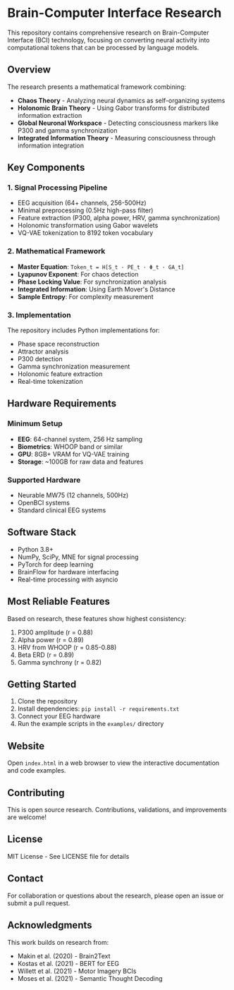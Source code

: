 # Brain-Computer Interface Research

This repository contains comprehensive research on Brain-Computer Interface (BCI) technology, focusing on converting neural activity into computational tokens that can be processed by language models.

## Overview

The research presents a mathematical framework combining:
- **Chaos Theory** - Analyzing neural dynamics as self-organizing systems
- **Holonomic Brain Theory** - Using Gabor transforms for distributed information extraction
- **Global Neuronal Workspace** - Detecting consciousness markers like P300 and gamma synchronization
- **Integrated Information Theory** - Measuring consciousness through information integration

## Key Components

### 1. Signal Processing Pipeline
- EEG acquisition (64+ channels, 256-500Hz)
- Minimal preprocessing (0.5Hz high-pass filter)
- Feature extraction (P300, alpha power, HRV, gamma synchronization)
- Holonomic transformation using Gabor wavelets
- VQ-VAE tokenization to 8192 token vocabulary

### 2. Mathematical Framework
- **Master Equation**: `Token_t = H[S_t · PE_t · Φ_t · GA_t]`
- **Lyapunov Exponent**: For chaos detection
- **Phase Locking Value**: For synchronization analysis
- **Integrated Information**: Using Earth Mover's Distance
- **Sample Entropy**: For complexity measurement

### 3. Implementation
The repository includes Python implementations for:
- Phase space reconstruction
- Attractor analysis
- P300 detection
- Gamma synchronization measurement
- Holonomic feature extraction
- Real-time tokenization

## Hardware Requirements

### Minimum Setup
- **EEG**: 64-channel system, 256 Hz sampling
- **Biometrics**: WHOOP band or similar
- **GPU**: 8GB+ VRAM for VQ-VAE training
- **Storage**: ~100GB for raw data and features

### Supported Hardware
- Neurable MW75 (12 channels, 500Hz)
- OpenBCI systems
- Standard clinical EEG systems

## Software Stack
- Python 3.8+
- NumPy, SciPy, MNE for signal processing
- PyTorch for deep learning
- BrainFlow for hardware interfacing
- Real-time processing with asyncio

## Most Reliable Features
Based on research, these features show highest consistency:
1. P300 amplitude (r = 0.88)
2. Alpha power (r = 0.89)
3. HRV from WHOOP (r = 0.85-0.88)
4. Beta ERD (r = 0.89)
5. Gamma synchrony (r = 0.82)

## Getting Started

1. Clone the repository
2. Install dependencies: `pip install -r requirements.txt`
3. Connect your EEG hardware
4. Run the example scripts in the `examples/` directory

## Website
Open `index.html` in a web browser to view the interactive documentation and code examples.

## Contributing
This is open source research. Contributions, validations, and improvements are welcome!

## License
MIT License - See LICENSE file for details

## Contact
For collaboration or questions about the research, please open an issue or submit a pull request.

## Acknowledgments
This work builds on research from:
- Makin et al. (2020) - Brain2Text
- Kostas et al. (2021) - BERT for EEG  
- Willett et al. (2021) - Motor Imagery BCIs
- Moses et al. (2021) - Semantic Thought Decoding